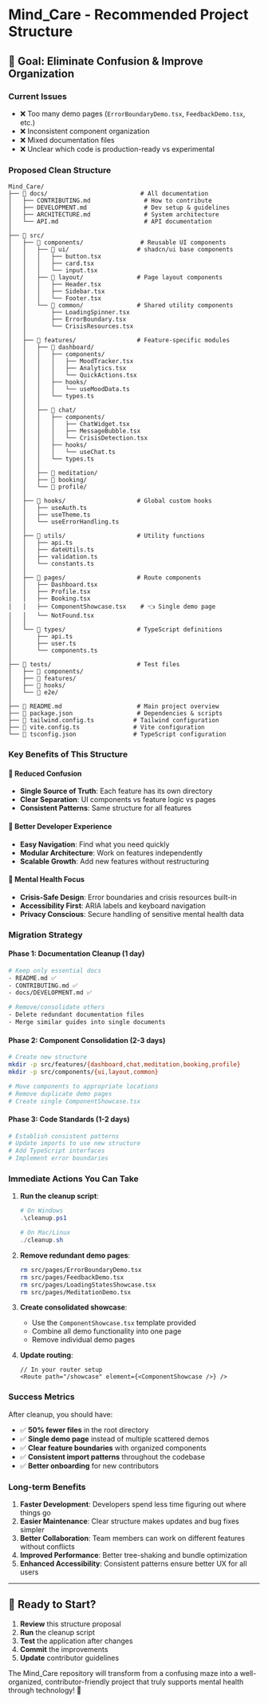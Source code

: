 # Mind_Care - Recommended Project Structure

## 🎯 Goal: Eliminate Confusion & Improve Organization

### **Current Issues**
- ❌ Too many demo pages (`ErrorBoundaryDemo.tsx`, `FeedbackDemo.tsx`, etc.)
- ❌ Inconsistent component organization
- ❌ Mixed documentation files
- ❌ Unclear which code is production-ready vs experimental

### **Proposed Clean Structure**

```
Mind_Care/
├── 📁 docs/                          # All documentation
│   ├── CONTRIBUTING.md               # How to contribute
│   ├── DEVELOPMENT.md                # Dev setup & guidelines
│   ├── ARCHITECTURE.md               # System architecture
│   └── API.md                        # API documentation
│
├── 📁 src/
│   ├── 📁 components/                # Reusable UI components
│   │   ├── 📁 ui/                   # shadcn/ui base components
│   │   │   ├── button.tsx
│   │   │   ├── card.tsx
│   │   │   └── input.tsx
│   │   ├── 📁 layout/               # Page layout components
│   │   │   ├── Header.tsx
│   │   │   ├── Sidebar.tsx
│   │   │   └── Footer.tsx
│   │   └── 📁 common/               # Shared utility components
│   │       ├── LoadingSpinner.tsx
│   │       ├── ErrorBoundary.tsx
│   │       └── CrisisResources.tsx
│   │
│   ├── 📁 features/                 # Feature-specific modules
│   │   ├── 📁 dashboard/
│   │   │   ├── components/
│   │   │   │   ├── MoodTracker.tsx
│   │   │   │   ├── Analytics.tsx
│   │   │   │   └── QuickActions.tsx
│   │   │   ├── hooks/
│   │   │   │   └── useMoodData.ts
│   │   │   └── types.ts
│   │   │
│   │   ├── 📁 chat/
│   │   │   ├── components/
│   │   │   │   ├── ChatWidget.tsx
│   │   │   │   ├── MessageBubble.tsx
│   │   │   │   └── CrisisDetection.tsx
│   │   │   ├── hooks/
│   │   │   │   └── useChat.ts
│   │   │   └── types.ts
│   │   │
│   │   ├── 📁 meditation/
│   │   ├── 📁 booking/
│   │   └── 📁 profile/
│   │
│   ├── 📁 hooks/                    # Global custom hooks
│   │   ├── useAuth.ts
│   │   ├── useTheme.ts
│   │   └── useErrorHandling.ts
│   │
│   ├── 📁 utils/                    # Utility functions
│   │   ├── api.ts
│   │   ├── dateUtils.ts
│   │   ├── validation.ts
│   │   └── constants.ts
│   │
│   ├── 📁 pages/                    # Route components
│   │   ├── Dashboard.tsx
│   │   ├── Profile.tsx
│   │   ├── Booking.tsx
│   │   ├── ComponentShowcase.tsx    # 👈 Single demo page
│   │   └── NotFound.tsx
│   │
│   └── 📁 types/                    # TypeScript definitions
│       ├── api.ts
│       ├── user.ts
│       └── components.ts
│
├── 📁 tests/                        # Test files
│   ├── 📁 components/
│   ├── 📁 features/
│   ├── 📁 hooks/
│   └── 📁 e2e/
│
├── 📄 README.md                     # Main project overview
├── 📄 package.json                  # Dependencies & scripts
├── 📄 tailwind.config.ts           # Tailwind configuration
├── 📄 vite.config.ts               # Vite configuration
└── 📄 tsconfig.json                # TypeScript configuration
```

### **Key Benefits of This Structure**

#### 🎯 **Reduced Confusion**
- **Single Source of Truth**: Each feature has its own directory
- **Clear Separation**: UI components vs feature logic vs pages
- **Consistent Patterns**: Same structure for all features

#### 🚀 **Better Developer Experience**
- **Easy Navigation**: Find what you need quickly
- **Modular Architecture**: Work on features independently
- **Scalable Growth**: Add new features without restructuring

#### 🧠 **Mental Health Focus**
- **Crisis-Safe Design**: Error boundaries and crisis resources built-in
- **Accessibility First**: ARIA labels and keyboard navigation
- **Privacy Conscious**: Secure handling of sensitive mental health data

### **Migration Strategy**

#### Phase 1: Documentation Cleanup (1 day)
```bash
# Keep only essential docs
- README.md ✅
- CONTRIBUTING.md ✅  
- docs/DEVELOPMENT.md ✅

# Remove/consolidate others
- Delete redundant documentation files
- Merge similar guides into single documents
```

#### Phase 2: Component Consolidation (2-3 days)
```bash
# Create new structure
mkdir -p src/features/{dashboard,chat,meditation,booking,profile}
mkdir -p src/components/{ui,layout,common}

# Move components to appropriate locations
# Remove duplicate demo pages
# Create single ComponentShowcase.tsx
```

#### Phase 3: Code Standards (1-2 days)
```bash
# Establish consistent patterns
# Update imports to use new structure
# Add TypeScript interfaces
# Implement error boundaries
```

### **Immediate Actions You Can Take**

1. **Run the cleanup script**:
   ```powershell
   # On Windows
   .\cleanup.ps1
   
   # On Mac/Linux  
   ./cleanup.sh
   ```

2. **Remove redundant demo pages**:
   ```bash
   rm src/pages/ErrorBoundaryDemo.tsx
   rm src/pages/FeedbackDemo.tsx
   rm src/pages/LoadingStatesShowcase.tsx
   rm src/pages/MeditationDemo.tsx
   ```

3. **Create consolidated showcase**:
   - Use the `ComponentShowcase.tsx` template provided
   - Combine all demo functionality into one page
   - Remove individual demo pages

4. **Update routing**:
   ```tsx
   // In your router setup
   <Route path="/showcase" element={<ComponentShowcase />} />
   ```

### **Success Metrics**

After cleanup, you should have:
- ✅ **50% fewer files** in the root directory
- ✅ **Single demo page** instead of multiple scattered demos
- ✅ **Clear feature boundaries** with organized components
- ✅ **Consistent import patterns** throughout the codebase
- ✅ **Better onboarding** for new contributors

### **Long-term Benefits**

1. **Faster Development**: Developers spend less time figuring out where things go
2. **Easier Maintenance**: Clear structure makes updates and bug fixes simpler
3. **Better Collaboration**: Team members can work on different features without conflicts
4. **Improved Performance**: Better tree-shaking and bundle optimization
5. **Enhanced Accessibility**: Consistent patterns ensure better UX for all users

---

## 🚀 Ready to Start?

1. **Review** this structure proposal
2. **Run** the cleanup script
3. **Test** the application after changes
4. **Commit** the improvements
5. **Update** contributor guidelines

The Mind_Care repository will transform from a confusing maze into a well-organized, contributor-friendly project that truly supports mental health through technology! 💚